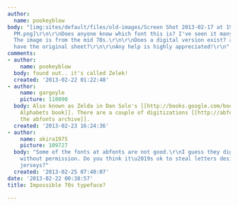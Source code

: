 ```yaml
---
author:
  name: pookeyblow
body: "[img:sites/default/files/old-images/Screen Shot 2013-02-17 at 19_3917.10.22
  PM.png]\r\n\r\nDoes anyone know which font this is? I've seen it many times before.
  The image is from the mid 70s.\r\n\r\nDoes a digital version exist? and does anyone
  have the original sheet?\r\n\r\nAny help is highly appreciated!\r\n"
comments:
- author:
    name: pookeyblow
  body: found out.. it's called Zelek!
  created: '2013-02-22 01:22:48'
- author:
    name: gargoyle
    picture: 110090
  body: Also known as Zelda in Dan Solo's [[http://books.google.com/books/about/Moderne_Alphabets.html?id=jjKUFN4DqYgC|Moderne
    Alphabets book]]. There are a couple of digitizations [[http://abfonts.freehostia.com/zelek-shadline.htm|in
    the abfonts archive]].
  created: '2013-02-23 16:24:36'
- author:
    name: akira1975
    picture: 109727
  body: "Some of the fonts at abfonts are not good.\r\nI guess they digitize typefaces
    without permission. Do you think it\u2019s ok to steal letters designed for football
    jerseys?"
  created: '2013-02-25 07:40:07'
date: '2013-02-22 00:38:57'
title: Impossible 70s typeface?

---
```

